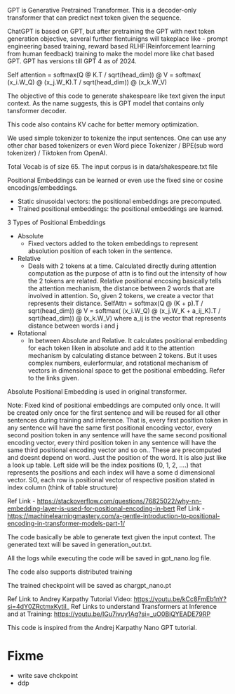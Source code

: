 GPT is Generative Pretrained Transformer. This is a decoder-only transformer that can predict next token given the sequence.

ChatGPT is based on GPT, but after pretraining the GPT with next token generation objective, several further fientuinigns will takeplace like - prompt engineering based training, reward based RLHF(Reinforcement learning from human feedback) training to make the model more like chat based GPT. GPT has versions till GPT 4 as of 2024.

Self attention = softmax(Q @ K.T / sqrt(head_dim)) @ V = softmax( (x_i.W_Q) @ (x_j.W_K).T / sqrt(head_dim)) @ (x_k.W_V)

The objective of this code to generate shakespeare like text given the input context. As the name suggests, this is GPT model that contains only tansformer decoder.

This code also contains KV cache for better memory optimization.

We used simple tokenizer to tokenize the input sentences. One can use any other char based tokenizers or even Word piece Tokenizer / BPE(sub word tokenizer) / Tiktoken from OpenAI.

Total Vocab is of size 65. The input corpus is in data/shakespeare.txt file

Positional Embeddings can be learned or even use the fixed sine or cosine encodings/embeddings.
- Static sinusoidal vectors: the positional embeddings are precomputed.
- Trained positional embeddings: the positional embeddings are learned.

3 Types of Positional Embeddings
- Absolute
    - Fixed vectors added to the token embeddings to represent absolution position of each token in the sentence.
- Relative
    - Deals with 2 tokens at a time. Calculated directly during attention computation as the purpose of attn is to find out the intensity of how the 2 tokens are related. Relative positional encosing basically tells the attention mechanism, the distance between 2 words that are involved in attention. So, given 2 tokens, we create a vector that represents their distance. SelfAttn = softmax(Q @ (K + p).T / sqrt(head_dim)) @ V = softmax( (x_i.W_Q) @ (x_j.W_K + a_ij_K).T / sqrt(head_dim)) @ (x_k.W_V) where a_ij is the vector that represents distance between words i and j
- Rotational
    - In between Absolute and Relative. It calculates positional embedding for each token liken in absolute and add it to the attention mechanism by calculating distance between 2 tokens. But it uses complex numbers, eulerformular, and rotational mechanism of vectors in dimensional space to get the positional embedding. Refer to the links given.

Absolute Positional Embedding is used in original transformer.

Note: Fixed kind of positional embeddings are computed only once. It will be created only once for the first sentence and will be reused for all other sentences during training and inference. That is, every first position token in any sentence will have the same first positional encoding vector, every second position token in any sentence will have the same second positional encoding vector, every third position token in any sentence will have the same third positional encoding vector and so on.. These are precomputed and doesnt depend on word. Just the position of the word. It is also just like a look up table. Left side will be the index positions (0, 1, 2, ....) that represents the positions and each index will have a some d dimensional vector. SO, each row is positional vector of respective position stated in index column (think of table structure)



Ref Link - https://stackoverflow.com/questions/76825022/why-nn-embedding-layer-is-used-for-positional-encoding-in-bert
Ref Link - https://machinelearningmastery.com/a-gentle-introduction-to-positional-encoding-in-transformer-models-part-1/

The code basically be able to generate text given the input context. The generated text will be saved in generation_out.txt.

All the logs while executing the code will be saved in gpt_nano.log file.

The code also supports distributed training

The trained checkpoint will be saved as chargpt_nano.pt

Ref Link to Andrey Karpathy Tutorial Video: https://youtu.be/kCc8FmEb1nY?si=4dY0ZRctmxKytiI_
Ref Links to understand Transformers at Inference and at Training: https://youtu.be/IGu7ivuy1Ag?si=_uO0BiQYEADE79RP

This code is inspired from the Andrej Karpathy Nano GPT tutorial.

# Fixme
- write save chckpoint
- ddp
